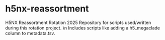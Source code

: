 # h5nx-reassortment
H5NX Reassortment Rotation 2025
Repository for scripts used/written during this rotation project. \n
Includes scripts like adding a h5_megaclade column to metadata.tsv.
